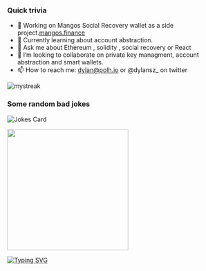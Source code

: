 ### Quick trivia 
- 🔭  Working on Mangos Social Recovery wallet as a side project.[mangos.finance](https://mangos.finance/)
- 🌱  Currently learning about account abstraction. 
- 💬 Ask me about Ethereum , solidity , social recovery or React
- 👯 I’m looking to collaborate on private key managment, account abstraction and smart wallets. 
- 📫 How to reach me: dylan@polh.io or @dylansz_ on twitter
   



<img src="https://github-readme-streak-stats.herokuapp.com/?user=dylanszejnblum&theme=tokyonight" alt="mystreak"/>


### Some random bad jokes
![Jokes Card](https://readme-jokes.vercel.app/api)


  <a href="https://www.youtube.com/watch?v=dQw4w9WgXcQ" target="_blank"><img src="https://media.giphy.com/media/Vuw9m5wXviFIQ/source.gif" width="280" height="auto" /></a>

[![Typing SVG](https://readme-typing-svg.herokuapp.com?font=helvetica&color=%2336BCF7&center=true&vCenter=true&multiline=true&lines=I+should+be+doing+something+productive)](https://git.io/typing-svg)






<!--
**dylanszejnblum/dylanszejnblum** is a ✨ _special_ ✨ repository because its `README.md` (this file) appears on your GitHub profile.

Here are some ideas to get you started:

- 🔭 I’m currently working on ...
- 🌱 I’m currently learning ...
- 👯 I’m looking to collaborate on ...
- 🤔 I’m looking for help with ...
- 💬 Ask me about ...
- 📫 How to reach me: ...
- 😄 Pronouns: ...
- ⚡ Fun fact: ...
-->


